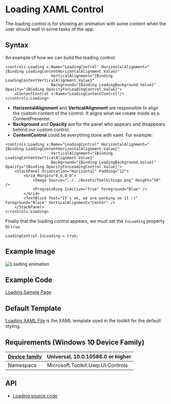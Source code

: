 # Loading XAML Control 

The loading control is for showing an animation with some content when the user should wait in some tasks of the app.

## Syntax

An example of how we can build the loading control.

``` xaml
<controls:Loading x:Name="LoadingControl" HorizontalAlignment="{Binding LoadingContentHorizontalAlignment.Value}" 
                    VerticalAlignment="{Binding LoadingContentVerticalAlignment.Value}"
                    Background="{Binding LoadingBackground.Value}" Opacity="{Binding OpacityForLoadingControl.Value}">
    <ContentControl x:Name="LoadingContentControl"/>
</controls:Loading>
```
- **HorizontalAlignment** and **VerticalAlignment** are responsible to align the custom content of the control. It aligns what we create inside as a ContentPresenter.
- **Background** and **Opacity** are for the panel who appears and disappears behind our custom control.
- **ContentControl** could be everything done with xaml. For example:

``` xaml
<controls:Loading x:Name="LoadingControl" HorizontalAlignment="{Binding LoadingContentHorizontalAlignment.Value}" 
                    VerticalAlignment="{Binding LoadingContentVerticalAlignment.Value}"
                    Background="{Binding LoadingBackground.Value}" Opacity="{Binding OpacityForLoadingControl.Value}">
    <StackPanel Orientation="Horizontal" Padding="12">
        <Grid Margin="0,0,8,0">
            <Image Source="../../Assets/ToolkitLogo.png" Height="50" />
            <ProgressRing IsActive="True" Foreground="Blue" />
        </Grid>
        <TextBlock Text="It's ok, we are working on it :)" Foreground="Black" VerticalAlignment="Center" />
    </StackPanel>
</controls:Loading>
```

 Finally that the loading control appears, we must set the `IsLoading` property to `true`

`LoadingControl.IsLoading = true;`


## Example Image

![Loading animation](../resources/images/LoadingXamlControl.gif "Loading Xaml Control")

## Example Code

[Loading Sample Page](https://github.com/Microsoft/UWPCommunityToolkit/tree/master/Microsoft.Toolkit.Uwp.SampleApp/SamplePages/Loading)

## Default Template 

[Loading XAML File](https://github.com/Microsoft/UWPCommunityToolkit/blob/master/Microsoft.Toolkit.Uwp.UI.Controls/Loading/Loading.xaml) is the XAML template used in the toolkit for the default styling.

## Requirements (Windows 10 Device Family)

| [Device family](http://go.microsoft.com/fwlink/p/?LinkID=526370) | Universal, 10.0.10586.0 or higher |
| --- | --- |
| Namespace | Microsoft.Toolkit.Uwp.UI.Controls |

## API

* [Loading source code](https://github.com/Microsoft/UWPCommunityToolkit/tree/master/Microsoft.Toolkit.Uwp.UI.Controls/Loading)

